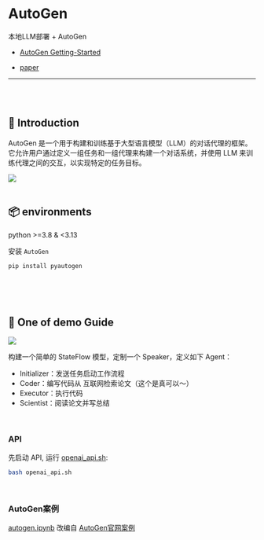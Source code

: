 # AutoGen

本地LLM部署 + AutoGen

- [AutoGen Getting-Started](https://microsoft.github.io/autogen/docs/Getting-Started)

- [paper](https://arxiv.org/abs/2308.08155)

---

<br>
<br>


## 📖 Introduction

AutoGen 是一个用于构建和训练基于大型语言模型（LLM）的对话代理的框架。它允许用户通过定义一组任务和一组代理来构建一个对话系统，并使用 LLM 来训练代理之间的交互，以实现特定的任务目标。

<img src='https://github.com/yyhchen/LLM-Application/tree/main/assets/autogen_intro.png'>


<br>
<br>


## 📦 environments
python >=3.8 & <3.13

安装 `AutoGen`
```sh
pip install pyautogen
```


<br>
<br>
<br>


## 🔨 One of demo Guide

<img src="https://github.com/yyhchen/LLM-Application/blob/main/assets/autogen_speaker.png">

构建一个简单的 StateFlow 模型，定制一个 Speaker，定义如下 Agent：
- Initializer：发送任务启动工作流程
- Coder：编写代码从 互联网检索论文（这个是真可以～）
- Executor：执行代码
- Scientist：阅读论文并写总结

<br>

### API

先启动 API, 运行 [openai_api.sh](https://github.com/yyhchen/LLM-Application/tree/main/AutoGen/openai_api.sh):

```sh
bash openai_api.sh
```

<br>

### AutoGen案例

[autogen.ipynb](https://github.com/yyhchen/LLM-Application/tree/main/AutoGen/autogen.ipynb) 改编自 [AutoGen官网案例](https://microsoft.github.io/autogen/docs/topics/groupchat/customized_speaker_selection) 

